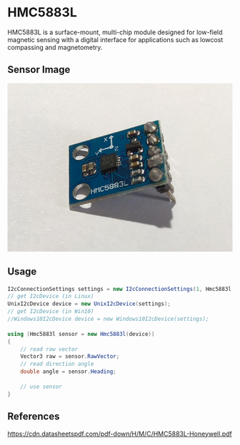 # HMC5883L
HMC5883L is a surface-mount, multi-chip module designed for low-field magnetic sensing with a digital interface for applications such as lowcost compassing and magnetometry.

## Sensor Image
![](sensor.jpg)

## Usage
```C#
I2cConnectionSettings settings = new I2cConnectionSettings(1, Hmc5883l.I2cAddress);
// get I2cDevice (in Linux)
UnixI2cDevice device = new UnixI2cDevice(settings);
// get I2cDevice (in Win10)
//Windows10I2cDevice device = new Windows10I2cDevice(settings);

using (Hmc5883l sensor = new Hmc5883l(device))
{
    // read raw vector
    Vector3 raw = sensor.RawVector;
    // read direction angle
    double angle = sensor.Heading;

    // use sensor
}

```

## References
https://cdn.datasheetspdf.com/pdf-down/H/M/C/HMC5883L-Honeywell.pdf
